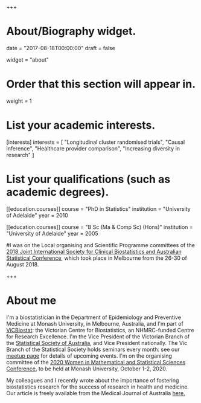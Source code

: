 +++
# About/Biography widget.

date = "2017-08-18T00:00:00"
draft = false

widget = "about"

# Order that this section will appear in.
weight = 1

# List your academic interests.
[interests]
  interests = [
    "Longitudinal cluster randomised trials",
    "Causal inference",
    "Healthcare provider comparison",
    "Increasing diversity in research"
  ]

# List your qualifications (such as academic degrees).
[[education.courses]]
  course = "PhD in Statistics"
  institution = "University of Adelaide"
  year = 2010

[[education.courses]]
  course = "B Sc (Ma & Comp Sc) (Hons)"
  institution = "University of Adelaide"
  year = 2005

#I was on the Local organising and Scientific Programme committees of the [2018 Joint International Society for Clinical Biostatistics and Australian Statistical Conference](http://iscbasc2018.com/), which took place in Melbourne from the 26-30 of August 2018.
 
+++

# About me

I'm a biostatistician in the Department of Epidemiology and Preventive Medicine at Monash University, in Melbourne, Australia, and I'm part of [ViCBiostat](http://www.vicbiostat.org.au/): the Victorian Centre for Biostatistics, an NHMRC-funded Centre for Research Excellence. I'm the Vice President of the Victorian Branch of the [Statistical Society of Australia](http://www.statsoc.org.au/), and Vice President nationally. The Vic Branch of the Statistical Society holds seminars every month: see our [meetup page](https://www.meetup.com/Statistical-Society-of-Australia-Victorian-Branch/) for details of upcoming events. I'm on the organising committee of the [2020 Women in Mathematical and Statistical Sciences Conference](https://www.austms.org.au/tiki-index.php?page=WIMSIG-conference-2020), to be held at Monash University, October 1-2, 2020. 

My colleagues and I recently wrote about the importance of fostering biostatistics research for the success of research in health and medicine. Our article is freely available from the Medical Journal of Australia [here.](https://www.mja.com.au/journal/2019/211/10/biostatistics-fundamental-discipline-core-modern-health-data-science)


